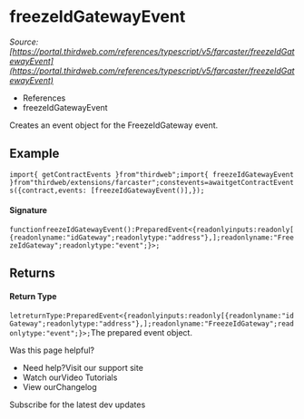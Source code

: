 # freezeIdGatewayEvent

*Source: [https://portal.thirdweb.com/references/typescript/v5/farcaster/freezeIdGatewayEvent](https://portal.thirdweb.com/references/typescript/v5/farcaster/freezeIdGatewayEvent)*

* References
* freezeIdGatewayEvent

Creates an event object for the FreezeIdGateway event.

## Example

`import{ getContractEvents }from"thirdweb";import{ freezeIdGatewayEvent }from"thirdweb/extensions/farcaster";constevents=awaitgetContractEvents({contract,events: [freezeIdGatewayEvent()],});`
#### Signature

`functionfreezeIdGatewayEvent():PreparedEvent<{readonlyinputs:readonly[{readonlyname:"idGateway";readonlytype:"address"},];readonlyname:"FreezeIdGateway";readonlytype:"event";}>;`
## Returns

#### Return Type

`letreturnType:PreparedEvent<{readonlyinputs:readonly[{readonlyname:"idGateway";readonlytype:"address"},];readonlyname:"FreezeIdGateway";readonlytype:"event";}>;`The prepared event object.

Was this page helpful?

* Need help?Visit our support site
* Watch ourVideo Tutorials
* View ourChangelog

Subscribe for the latest dev updates

